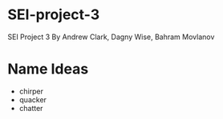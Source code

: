 # SEI-project-3
SEI Project 3 By Andrew Clark, Dagny Wise, Bahram Movlanov
# Name Ideas
- chirper
- quacker
- chatter
